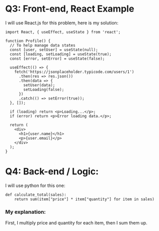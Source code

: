 # Q3: Front-end, React Example

I will use React.js for this problem, here is my solution:

```
import React, { useEffect, useState } from 'react';

function Profile() {
  // To help manage data states
  const [user, setUser] = useState(null);
  const [loading, setLoading] = useState(true);
  const [error, setError] = useState(false);

  useEffect(() => {
    fetch('https://jsonplaceholder.typicode.com/users/1')
      .then(res => res.json())
      .then(data => {
        setUser(data);
        setLoading(false);
      })
      .catch(() => setError(true));
  }, []);

  if (loading) return <p>Loading...</p>;
  if (error) return <p>Error loading data.</p>;

  return (
    <div>
      <h1>{user.name}</h1>
      <p>{user.email}</p>
    </div>
  );
}
```


# Q4: Back-end / Logic:

I will use python for this one:

```
def calculate_total(sales):
    return sum(item["price"] * item["quantity"] for item in sales)
```

### My explanation:
First, I multiply price and quantity for each item, then I sum them up.
